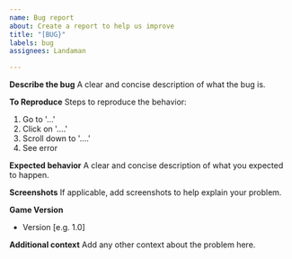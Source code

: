 ```yaml
---
name: Bug report
about: Create a report to help us improve
title: "[BUG}"
labels: bug
assignees: Landaman

---
```


**Describe the bug**
A clear and concise description of what the bug is.

**To Reproduce**
Steps to reproduce the behavior:
1. Go to '...'
2. Click on '....'
3. Scroll down to '....'
4. See error

**Expected behavior**
A clear and concise description of what you expected to happen.

**Screenshots**
If applicable, add screenshots to help explain your problem.

**Game Version**
 - Version [e.g. 1.0]

**Additional context**
Add any other context about the problem here.
